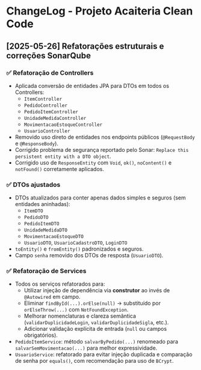 # ChangeLog - Projeto Acaiteria Clean Code

## [2025-05-26] Refatorações estruturais e correções SonarQube

### ✅ Refatoração de Controllers
- Aplicada conversão de entidades JPA para DTOs em todos os Controllers:
  - `ItemController`
  - `PedidoController`
  - `PedidoItemController`
  - `UnidadeMedidaController`
  - `MovimentacaoEstoqueController`
  - `UsuarioController`
- Removido uso direto de entidades nos endpoints públicos (`@RequestBody` e `@ResponseBody`).
- Corrigido problema de segurança reportado pelo Sonar: `Replace this persistent entity with a DTO object`.
- Corrigido uso de `ResponseEntity` com `Void`, `ok()`, `noContent()` e `notFound()` corretamente aplicados.

### ✅ DTOs ajustados
- DTOs atualizados para conter apenas dados simples e seguros (sem entidades aninhadas):
  - `ItemDTO`
  - `PedidoDTO`
  - `PedidoItemDTO`
  - `UnidadeMedidaDTO`
  - `MovimentacaoEstoqueDTO`
  - `UsuarioDTO`, `UsuarioCadastroDTO`, `LoginDTO`
- `toEntity()` e `fromEntity()` padronizados e seguros.
- Campo `senha` removido dos DTOs de resposta (`UsuarioDTO`).

### ✅ Refatoração de Services
- Todos os serviços refatorados para:
  - Utilizar injeção de dependência via **construtor** ao invés de `@Autowired` em campo.
  - Eliminar `findById(...).orElse(null)` → substituído por `orElseThrow(...)` com `NotFoundException`.
  - Melhorar nomenclaturas e clareza semântica (`validarDuplicidadeLogin`, `validarDuplicidadeSigla`, etc.).
  - Adicionar validação explícita de entrada (`null` ou campos obrigatórios).
- `PedidoItemService`: método `salvarByPedido(...)` renomeado para `salvarSemMovimentacao(...)` para melhor expressividade.
- `UsuarioService`: refatorado para evitar injeção duplicada e comparação de senha por `equals()`, com recomendação para uso de `BCrypt`.






